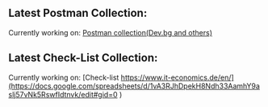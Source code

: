 
## Latest Postman Collection:
<!-- POSTMAN:COLLECTION -->
Currently working on: [Postman collection(Dev.bg and others)](https://www.postman.com/cryosat-pilot-61556166/workspace/test-workspase/collection/26681951-345bca26-f08d-4c8a-9eaf-291f4fa40650?action=share&creator=26681951 )

## Latest Check-List Collection:
<!-- Check-List -->
Currently working on: [Check-list https://www.it-economics.de/en/](https://docs.google.com/spreadsheets/d/1vA3RJhDpekH8Ndh33AamhY9aslj57vNk5RswfIdtnvk/edit#gid=0 )


